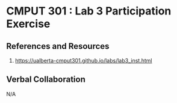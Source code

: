 # CMPUT 301 : Lab 3 Participation Exercise

## References and Resources

1. https://ualberta-cmput301.github.io/labs/lab3_inst.html

## Verbal Collaboration

N/A
